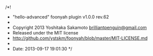 /*!
 * "hello-advanced" foonyah plugin v1.0.0 rev.62
 *
 * Copyright 2013 Yoshitaka Sakamoto <brilliantpenguin@gmail.com>
 * Released under the MIT license
 * http://github.com/ystskm/foonyah/blob/master/MIT-LICENSE.md
 *
 * Date: 2013-09-17 19:01:30
 */